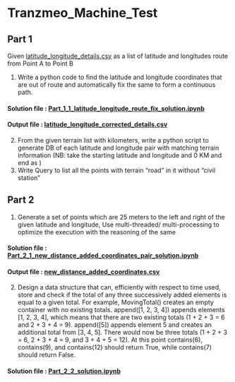 # Tranzmeo_Machine_Test

## Part 1
Given [latitude_longitude_details.csv](input_files/latitude_longitude_details.csv) as a list of latitude and longitudes route from Point A to Point B

1. Write a python code to find the latitude and longitude coordinates that are out of route and automatically fix the same to form a continuous path.
#### Solution file : [Part_1_1_latitude_longitude_route_fix_solution.ipynb](solution/Part_1_1_latitude_longitude_route_fix_solution.ipynb)
#### Output file : [latitude_longitude_corrected_details.csv](output_files/latitude_longitude_corrected_details.csv)
2. From the given terrain list with kilometers, write a python script to generate DB of each latitude and longitude pair with matching terrain information (NB: take the starting latitude and longitude and 0 KM and end as )
3. Write Query to list all the points with terrain “road” in it without “civil station”

## Part 2
1. Generate a set of points which are 25 meters to the left and right of the given latitude and longitude, Use multi-threaded/ multi-processing to optimize the execution with the reasoning of the same
#### Solution file : [Part_2_1_new_distance_added_coordinates_pair_solution.ipynb](solution/Part_2_1_new_distance_added_coordinates_pair_solution.ipynb)
#### Output file : [new_distance_added_coordinates.csv](output_files/new_distance_added_coordinates.csv)
2. Design a data structure that can, efficiently with respect to time used, store and check if the total of any three successively added elements is equal to a given total.
For example, MovingTotal() creates an empty container with no existing totals. append([1, 2, 3, 4]) appends elements [1, 2, 3, 4], which means that there are two existing totals (1 + 2 + 3 = 6 and 2 + 3 + 4 = 9). append([5]) appends element 5 and creates an additional total from [3, 4, 5]. There would now be three totals (1 + 2 + 3 = 6, 2 + 3 + 4 = 9, and 3 + 4 + 5 = 12). At this point contains(6), contains(9), and contains(12) should return True, while contains(7) should return False.
#### Solution file : [Part_2_2_solution.ipynb](solution/Part_2_2_solution.ipynb)
